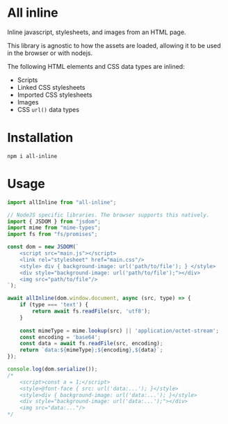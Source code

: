 # All inline

Inline javascript, stylesheets, and images from an HTML page.

This library is agnostic to how the assets are loaded, allowing it to be used in the browser or with nodejs. 

The following HTML elements and CSS data types are inlined:
* Scripts
* Linked CSS stylesheets
* Imported CSS stylesheets
* Images
* CSS `url()` data types

# Installation

    npm i all-inline

# Usage

```js
import allInline from "all-inline";

// NodeJS specific libraries. The browser supports this natively.
import { JSDOM } from "jsdom";
import mime from "mime-types";
import fs from "fs/promises";

const dom = new JSDOM(`
    <script src="main.js"></script>
    <link rel="stylesheet" href="main.css"/>
    <style> div { background-image: url('path/to/file'); } </style>
    <div style="background-image: url('path/to/file');"></div>
    <img src="path/to/file"/>
`);

await allInline(dom.window.document, async (src, type) => {
    if (type === 'text') {
        return await fs.readFile(src, 'utf8');
    }
    
    const mimeType = mime.lookup(src) || 'application/octet-stream';
    const encoding = 'base64';
    const data = await fs.readFile(src, encoding);
    return `data:${mimeType};${encoding},${data}`;
});

console.log(dom.serialize());
/*
    <script>const a = 1;</script>
    <style>@font-face { src: url('data:...'); }</style>
    <style>div { background-image: url('data:...'); }</style>
    <div style="background-image: url('data:...');"></div>
    <img src="data:..."/>
*/
```

